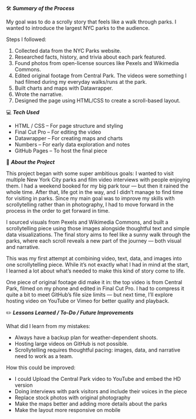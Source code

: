 
🛠️ ***Summary of the Process***

My goal was to do a scrolly story that feels like a walk through parks. I wanted to introduce the largest NYC parks to the audience. 

Steps I followed:

1. Collected data from the NYC Parks website.
2. Researched facts, history, and trivia about each park featured.
3. Found photos from open-license sources like Pexels and Wikimedia Commons.
4. Edited original footage from Central Park. The videos were something I had filmed during my everyday walks/runs at the park.
3. Built charts and maps with Datawrapper.
4. Wrote the narrative.
5. Designed the page using HTML/CSS to create a scroll-based layout.


💻 ***Tech Used***

- HTML / CSS – For page structure and styling
- Final Cut Pro – For editing the video
- Datawrapper – For creating maps and charts
- Numbers – For early data exploration and notes
- GitHub Pages – To host the final piece

🌳 ***About the Project***

This project began with some super ambitious goals: I wanted to visit multiple New York City parks and film video interviews with people enjoying them. I had a weekend booked for my big park tour — but then it rained the whole time. After that, life got in the way, and I didn’t manage to find time for visiting in parks. Since my main goal was to improve my skills with scrollytelling rather than in photography, I had to move forward in the process in the order to get forward in time.

I sourced visuals from Pexels and Wikimedia Commons, and built a scrollytelling piece using those images alongside thoughtful text and simple data visualizations. The final story aims to feel like a sunny walk through the parks, where each scroll reveals a new part of the journey — both visual and narrative.

This was my first attempt at combining video, text, data, and images into one scrollytelling piece. While it’s not exactly what I had in mind at the start, I learned a lot about what’s needed to make this kind of story come to life.

One piece of original footage did make it in: the top video is from Central Park, filmed on my phone and edited in Final Cut Pro. I had to compress it quite a bit to meet GitHub’s file size limits — but next time, I’ll explore hosting video on YouTube or Vimeo for better quality and playback.


✏️ ***Lessons Learned /  To-Do / Future Improvements***

What did I learn from my mistakes:
- Always have a backup plan for weather-dependent shoots. 
- Hosting large videos on GitHub is not possible.
- Scrollytelling requires thoughtful pacing: images, data, and narrative need to work as a team.

How this could be improved:
- I could Upload the Central Park video to YouTube and embed the HD version
- Doing interviews with park visitors and include their voices in the piece
- Replace stock photos with original photography
- Make the maps better and adding more details about the parks
- Make the layout more responsive on mobile
